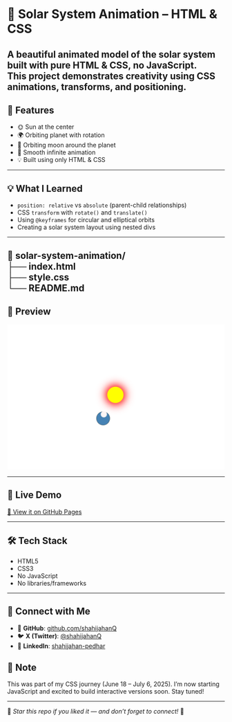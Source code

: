 # 🌌 Solar System Animation – HTML & CSS

A beautiful animated model of the solar system built with **pure HTML & CSS**, no JavaScript.  
This project demonstrates creativity using **CSS animations**, **transforms**, and **positioning**.
---

## 🌟 Features

- 🌞 Sun at the center
- 🌍 Orbiting planet with rotation
- 🌙 Orbiting moon around the planet
- 🎥 Smooth infinite animation
- 💡 Built using only HTML & CSS

---

## 💡 What I Learned

- `position: relative` vs `absolute` (parent-child relationships)
- CSS `transform` with `rotate()` and `translate()`
- Using `@keyframes` for circular and elliptical orbits
- Creating a solar system layout using nested divs

---------------------------------------------------
📁 solar-system-animation/<br>
├── index.html<br>
├── style.css<br>
└── README.md<br>
------------------------------------------------------
## 📸 Preview

![Solar system preview](screenshot.png)

---

## 🚀 Live Demo

[🔗 View it on GitHub Pages](https://yourusername.github.io/solar-system-css-animation)

---

## 🛠️ Tech Stack

- HTML5
- CSS3
- No JavaScript
- No libraries/frameworks

---


## 🔗 Connect with Me

- 🔗 **GitHub**: [github.com/shahijahanQ](https://github.com/shahijahanQ)
- 🐦 **X (Twitter)**: [@shahijahanQ](https://x.com/shahijahanQ)
- 💼 **LinkedIn**: [shahijahan-pedhar](https://linkedin.com/in/shahijahan-pedhar)

## 📌 Note

This was part of my CSS journey (June 18 – July 6, 2025). I’m now starting JavaScript and excited to build interactive versions soon. Stay tuned!

---

👀 *Star this repo if you liked it — and don’t forget to connect!* 🌟


